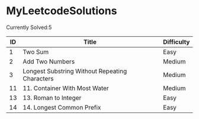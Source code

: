 # MyLeetcodeSolutions
Currently Solved:5

| ID   | Title                                           | Difficulty |
| ---- | ----------------------------------------------- | ---------- |
| 1    | Two Sum                                         | Easy       |
| 2    | Add Two Numbers                                 | Medium     |
| 3    | Longest Substring Without Repeating Characters  | Medium     |
| 11   | 11. Container With Most Water                   | Medium     |
| 13   | 13. Roman to Integer                            | Easy       |
| 14   | 14. Longest Common Prefix                       | Easy       |